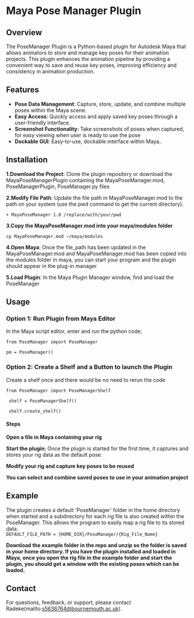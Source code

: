 # Maya Pose Manager Plugin

## Overview
The PoseManager Plugin is a Python-based plugin for Autodesk Maya that allows animators to store and manage key poses for their animation projects. This plugin enhances the animation pipeline by providing a convenient way to save and reuse key poses, improving efficiency and consistency in animation production.

## Features
- **Pose Data Management**: Capture, store, update, and combine multiple poses within the Maya scene.
- **Easy Access**: Quickly access and apply saved key poses through a user-friendly interface.
- **Screenshot Functionality**: Take screenshots of poses when captured, for easy viewing when user is ready to use the pose
- **Dockable GUI**: Easy-to-use, dockable interface within Maya..

## Installation
**1.Download the Project**: Clone the plugin repository or download the MayaPoseManagerPlugin containing the MayaPoseManager.mod, PoseManagerPlugin, PoseManager.py files

**2.Modify File Path**: Update the file path in MayaPoseManager.mod to the path on your system (use the pwd command to get the current directory).  

    + MayaPoseManager 1.0 /replace/with/your/pwd  
    
**3.Copy the MayaPoseManager.mod into your maya/modules folder**  

    cp MayaPoseManager.mod ~/maya/modules  
    

**4.Open Maya**: Once the file_path has been updated in the MayaPoseManager.mod and MayaPoseManager.mod has been copied into  the modules folder in maya, you can start your program and the plugin should appear in the plug-in manager

**5.Load Plugin**: In the Maya Plugin Manager window, find and load the PoseManager

## Usage
### Option 1: Run Plugin from Maya Editor
In the Maya script editor, enter and run the python code;  

    from PoseManager import PoseManager  
    
    pm = PoseManager()  
    
        
### Option 2: Create a Shelf and a Button to launch the Plugin
Create a shelf once and there would be no need to rerun the code  

    from PoseManager import PoseManagerShelf  
    
     shelf = PoseManagerShelf()  
     
     shelf.create_shelf()  
     

#### Steps
**Open a file in Maya containing your rig**  

**Start the plugin**; Once the plugin is started for the first time, it captures and stores your rig data as the default pose.  

**Modify your rig and capture key poses to be reused**  

**You can select and combine saved poses to use in your animation project**  


## Example
The plugin creates a default 'PoseManager' folder in the home directory when started and a subdirectory for each rig file is also created within the PoseManager. This allows the program to easily map a rig file to its stored data.  
    ```DEFAULT_FILE_PATH = {HOME_DIR}/PoseManager/{Rig_File_Name}```  

**Download the example folder in the repo and unzip so the folder is saved in your home directory. If you have the plugin installed and loaded in Maya, once you open the rig file in the example folder and start the plugin, you should get a window with the existing poses which can be loaded.** 
    
## Contact
For questions, feedback, or support, please contact Radeke(mailto:s5636764@bournemouth.ac.uk).

